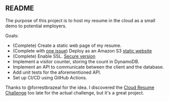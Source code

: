 ## README

The purpose of this project is to host my resume in the cloud as a small demo to potential employers. 

Goals:
* (Complete) Create a static web page of my resume.
* (Complete with [one issue](https://github.com/heast/east-developer-resume/issues/1)) Deploy as an Amazon S3 [static website](http://east-developer-resume.s3-website-us-east-1.amazonaws.com/)
* (Complete) Enable SSL. [Secure version](https://d1uyw9depe9cja.cloudfront.net)
* Implement a visitor counter, storing the count in DynamoDB.
* Implement an API to communicate between the client and the database.
* Add unit tests for the aforementioned API.
* Set up CI/CD using GitHub Actions.

Thanks to @forrestbrazeal for the idea. I discovered the [Cloud Resume Challenge](https://forrestbrazeal.com/2020/04/23/the-cloud-resume-challenge/)
too late for the actual challenge, but it's a great project.